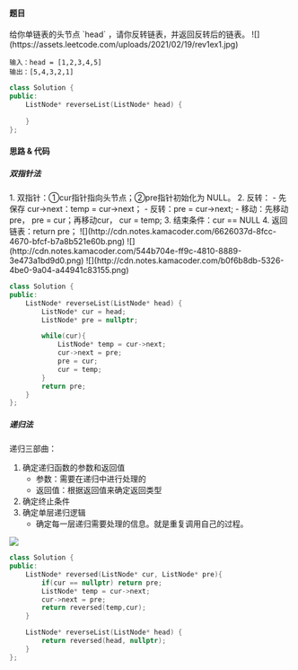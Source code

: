 <h4 id="FEBjf">题目</h4>
给你单链表的头节点 `head` ，请你反转链表，并返回反转后的链表。  
![](https://assets.leetcode.com/uploads/2021/02/19/rev1ex1.jpg)

```plain
输入：head = [1,2,3,4,5]
输出：[5,4,3,2,1]
```

```cpp
class Solution {
public:
    ListNode* reverseList(ListNode* head) {
        
    }
};
```

<h4 id="vaLnF">思路 & 代码</h4>
<h5 id="uZVVY">双指针法</h5>
1. 双指针：①cur指针指向头节点；②pre指针初始化为 NULL。
2. 反转：
    - 先保存 cur->next：temp = cur->next；
    - 反转：pre = cur->next;
    - 移动：先移动pre， pre = cur；再移动cur， cur = temp;
3. 结束条件：cur == NULL
4. 返回链表：return pre；  
![](http://cdn.notes.kamacoder.com/6626037d-8fcc-4670-bfcf-b7a8b521e60b.png)  
![](http://cdn.notes.kamacoder.com/544b704e-ff9c-4810-8889-3e473a1bd9d0.png)  
![](http://cdn.notes.kamacoder.com/b0f6b8db-5326-4be0-9a04-a44941c83155.png)

```cpp
class Solution {
public:
    ListNode* reverseList(ListNode* head) {
        ListNode* cur = head;
        ListNode* pre = nullptr;

        while(cur){
            ListNode* temp = cur->next;
            cur->next = pre;
            pre = cur;
            cur = temp;
        }
        return pre;
    }
};
```

<h5 id="Hbvox">递归法</h5>
递归三部曲：

1. 确定递归函数的参数和返回值
    - 参数：需要在递归中进行处理的
    - 返回值：根据返回值来确定返回类型
2. 确定终止条件
3. 确定单层递归逻辑
    - 确定每一层递归需要处理的信息。就是重复调用自己的过程。



![](http://cdn.notes.kamacoder.com/e6f482b8-90b1-4bb6-a792-6442ff517e24.png)

```cpp
class Solution {
public:
    ListNode* reversed(ListNode* cur, ListNode* pre){
        if(cur == nullptr) return pre;
        ListNode* temp = cur->next;
        cur->next = pre;
        return reversed(temp,cur);
    }

    ListNode* reverseList(ListNode* head) {
        return reversed(head, nullptr);
    }
};
```

